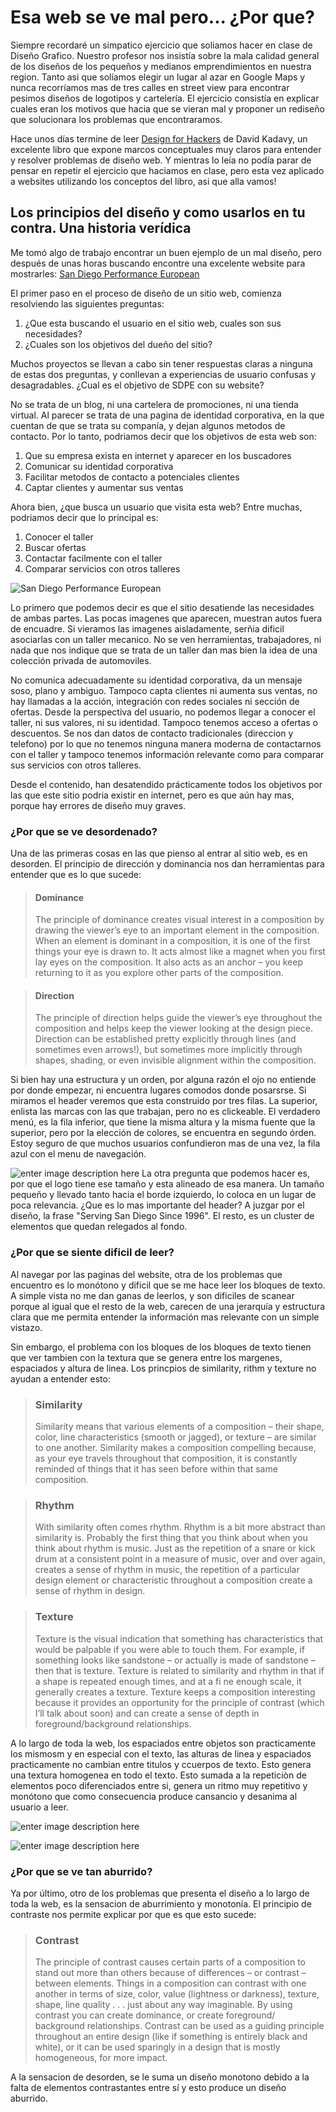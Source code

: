 # Esa web se ve mal pero... ¿Por que?

Siempre recordaré un simpatico ejercicio que soliamos hacer en clase de Diseño Grafico. Nuestro profesor nos insistía sobre la mala calidad general de los diseños de los pequeños y medianos emprendimientos en nuestra region. Tanto asi que solíamos elegir un lugar al azar en Google Maps y nunca recorríamos mas de tres calles en street view para encontrar pesimos diseños de logotipos y cartelería. El ejercicio consistía en explicar cuales eran los motivos que hacia que se vieran mal y proponer un rediseño que solucionara los problemas que encontraramos.

Hace unos días termine de leer [Design for Hackers](https://www.oreilly.com/library/view/design-for-hackers/9781119998952/) de David Kadavy, un excelente libro que expone marcos conceptuales muy claros para entender y resolver problemas de diseño web. Y mientras lo leía no podía parar de pensar en repetir el ejercicio que haciamos en clase, pero esta vez aplicado a websites utilizando los conceptos del libro, asi que alla vamos!

## Los principios del diseño y como usarlos en tu contra. Una historia verídica

Me tomó algo de trabajo encontrar un buen ejemplo de un mal diseño, pero después de unas horas buscando encontre una excelente website para mostrarles: [San Diego Performance European](https://sdpeuro.com)


El primer paso en el proceso de diseño de un sitio web, comienza resolviendo las siguientes preguntas:

 1. ¿Que esta buscando el usuario en el sitio web, cuales son sus necesidades?
 2. ¿Cuales son los objetivos del dueño del sitio?

Muchos proyectos se llevan a cabo sin tener respuestas claras a ninguna de estas dos preguntas, y conllevan a experiencias de usuario confusas y desagradables. ¿Cual es el objetivo de SDPE con su website?

No se trata de un blog, ni una cartelera de promociones, ni una tienda virtual. Al parecer se trata de una pagina de identidad corporativa, en la que cuentan de que se trata su companía, y dejan algunos metodos de contacto. Por lo tanto, podriamos decir que los objetivos de esta web son:

 1. Que su empresa exista en internet y aparecer en los buscadores
 2. Comunicar su identidad corporativa
 3. Facilitar metodos de contacto a potenciales clientes
 4. Captar clientes y aumentar sus ventas

Ahora bien, ¿que busca un usuario que visita esta web? Entre muchas, podriamos decir que lo principal es:

 1. Conocer el taller
 2. Buscar ofertas
 3. Contactar facilmente con el taller
 4. Comparar servicios con otros talleres
 
![San Diego Performance European](https://raw.githubusercontent.com/BrianStefanovich/Personal-Site/BlogPost/content/blog/sdpeuro.png)
 
 Lo primero que podemos decir es que el sitio desatiende las necesidades de ambas partes. Las pocas imagenes que aparecen, muestran autos fuera de encuadre. Si vieramos las imagenes aisladamente, serñia dificil asociarlas con un taller mecanico. No se ven herramientas, trabajadores, ni nada que nos indique que se trata de un taller dan mas bien la idea de una colección privada de automoviles. 
 
 No comunica adecuadamente su identidad corporativa, da un mensaje soso, plano y ambiguo. Tampoco capta clientes ni aumenta sus ventas, no hay llamadas a la acción, integración con redes sociales ni sección de ofertas.
 Desde la perspectiva del usuario, no podemos llegar a conocer el taller, ni sus valores, ni su identidad. Tampoco tenemos acceso a ofertas o descuentos. Se nos dan datos de contacto tradicionales (direccion y telefono) por lo que no tenemos ninguna manera moderna de contactarnos con el taller y tampoco tenemos información relevante como para comparar sus servicios con otros talleres.

Desde el contenido, han desatendido prácticamente todos los objetivos por las que este sitio podria existir en internet, pero es que aún hay mas, porque hay errores de diseño muy graves.

### ¿Por que se ve desordenado?

Una de las primeras cosas en las que pienso al entrar al sitio web, es en desorden. El principio de dirección y dominancia nos dan herramientas para entender que es lo que sucede: 

> #### Dominance
> The principle of dominance creates visual interest in a composition by drawing
the viewer’s eye to an important element in the composition. When an element
is dominant in a composition, it is one of the first things your eye is drawn to.
It acts almost like a magnet when you first lay eyes on the composition. It also
acts as an anchor – you keep returning to it as you explore other parts of the
composition.

> #### Direction
> The principle of direction helps guide the viewer’s eye throughout the
composition and helps keep the viewer looking at the design piece. Direction
can be established pretty explicitly through lines (and sometimes even arrows!),
but sometimes more implicitly through shapes, shading, or even invisible
alignment within the composition.


 Si bien hay una estructura y un orden, por alguna razón el ojo no entiende por donde empezar, ni encuentra lugares comodos donde posarsrse. Si miramos el header veremos que esta construido por tres filas. La superior, enlista las marcas con las que trabajan, pero no es clickeable. El verdadero menú, es la fila inferior, que tiene la misma altura y la misma fuente que la superior, pero por la elección de colores, se encuentra en segundo órden. Estoy seguro de que muchos usuarios confundieron mas de una vez, la fila azul con el menu de navegación.

![enter image description here](https://raw.githubusercontent.com/BrianStefanovich/Personal-Site/BlogPost/content/blog/Test/header.png)
La otra pregunta que podemos hacer es, por que el logo tiene ese tamaño y esta alineado de esa manera. Un tamaño pequeño y llevado tanto hacia el borde izquierdo, lo coloca en un lugar de poca relevancia. ¿Que es lo mas importante del header? A juzgar por el diseño, la frase "Serving San Diego Since 1996". El resto, es un cluster de elementos que  quedan relegados al fondo. 

### ¿Por que se siente dificil de leer?

Al navegar por las paginas del website, otra de los problemas que encuentro es lo monótono y dificil que se me hace leer los bloques de texto. A simple vista no me dan ganas de leerlos, y son dificiles de scanear porque al igual que el resto de la web, carecen de una jerarquía y estructura clara que me permita entender la información mas relevante con un simple vistazo.

Sin embargo, el problema con los bloques de los bloques de texto tienen que ver tambien con la textura que se genera entre los margenes, espaciados y altura de linea. Los princpios de similarity, rithm y texture no ayudan a entender esto:

> ### Similarity
> Similarity means that various elements of a composition – their shape, color,
line characteristics (smooth or jagged), or texture – are similar to one another.
Similarity makes a composition compelling because, as your eye travels
throughout that composition, it is constantly reminded of things that it has seen
before within that same composition.

> ### Rhythm
>With similarity often comes rhythm. Rhythm is a bit more abstract than
similarity is. Probably the first thing that you think about when you think
about rhythm is music. Just as the repetition of a snare or kick drum at a
consistent point in a measure of music, over and over again, creates a sense of
rhythm in music, the repetition of a particular design element or characteristic
throughout a composition create a sense of rhythm in design.

> ### Texture
>Texture is the visual indication that something has characteristics that would be
palpable if you were able to touch them. For example, if something looks like
sandstone – or actually is made of sandstone – then that is texture. Texture is
related to similarity and rhythm in that if a shape is repeated enough times, and
at a fi ne enough scale, it generally creates a texture. Texture keeps a composition
interesting because it provides an opportunity for the principle of contrast (which
I’ll talk about soon) and can create a sense of depth in foreground/background
relationships.

A lo largo de toda la web, los espaciados entre objetos son practicamente los mismosm y en especial con el texto, las alturas de linea y espaciados practicamente no cambian entre titulos y ccuerpos de texto. Esto genera una textura homogenea en todo el texto. Esto sumada a la repeticiòn de elementos poco diferenciados entre si, genera un ritmo muy repetitivo y monótono que como consecuencia produce cansancio y desanima al usuario a leer. 

![enter image description here](https://raw.githubusercontent.com/BrianStefanovich/Personal-Site/BlogPost/content/blog/Test/text3.png)

![enter image description here](https://raw.githubusercontent.com/BrianStefanovich/Personal-Site/BlogPost/content/blog/Test/text1.png)
### ¿Por que se ve tan aburrido?

Ya por último, otro de los problemas que presenta el diseño a lo largo de toda la web, es la sensacion de aburrimiento y monotonía. El principio de contraste nos permite explicar por que es que esto sucede:

>### Contrast
>The principle of contrast causes certain parts of a composition to stand out
more than others because of differences – or contrast – between elements.
Things in a composition can contrast with one another in terms of size, color,
value (lightness or darkness), texture, shape, line quality . . . just about any way
imaginable. By using contrast you can create dominance, or create foreground/
background relationships. Contrast can be used as a guiding principle
throughout an entire design (like if something is entirely black and white), or it
can be used sparingly in a design that is mostly homogeneous, for more impact.
  
A la sensacion de desorden, se le suma un diseño monotono debido a la falta de elementos contrastantes entre sí y esto produce un diseño aburrido. 


<!--stackedit_data:
eyJoaXN0b3J5IjpbLTI2MzYyMDc0NiwxNjU2ODUxMDkzLC0yMj
AwNTU2NjUsNzU4NzU2MDQzLDQxMzY4MTMwOSwtNzQ3MDg1NjE3
LDE5MDAxMzAwMDcsMTg5ODE3MDk2MCw3MTQ1OTA5MTcsMjAwNj
c4NTYyNCwxNDU0MDA3NzA1LDE0OTU2MjU2ODksLTIwNTQwNzY0
ODcsNzAxNjQ4ODAsMTA5OTE2NjcwMCwtMTc2ODY2NjA4MSw5ND
E4NjU5NzMsMTQyNjU0Mzg5OCwtMTI2NDA0NTA4OCwxOTU2NjU3
MTMxXX0=
-->